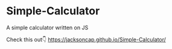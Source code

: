 # Simple-Calculator
A simple calculator written on JS

Check this out👇
https://jacksoncap.github.io/Simple-Calculator/
